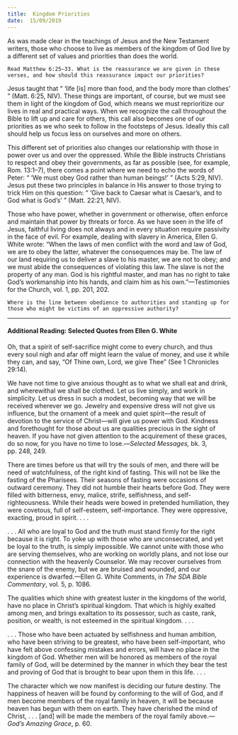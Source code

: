 ```yaml
---
title:  Kingdom Priorities
date:  15/09/2019
---
```


As was made clear in the teachings of Jesus and the New Testament writers, those who choose to live as members of the kingdom of God live by a different set of values and priorities than does the world.

`Read Matthew 6:25–33. What is the reassurance we are given in these verses, and how should this reassurance impact our priorities?`

Jesus taught that “ ‘life [is] more than food, and the body more than clothes’ ” (Matt. 6:25, NIV). These things are important, of course, but we must see them in light of the kingdom of God, which means we must reprioritize our lives in real and practical ways. When we recognize the call throughout the Bible to lift up and care for others, this call also becomes one of our priorities as we who seek to follow in the footsteps of Jesus. Ideally this call should help us focus less on ourselves and more on others.

This different set of priorities also changes our relationship with those in power over us and over the oppressed. While the Bible instructs Christians to respect and obey their governments, as far as possible (see, for example, Rom. 13:1–7), there comes a point where we need to echo the words of Peter: “ ‘We must obey God rather than human beings!’ ” (Acts 5:29, NIV). Jesus put these two principles in balance in His answer to those trying to trick Him on this question: “ ‘Give back to Caesar what is Caesar’s, and to God what is God’s’ ” (Matt. 22:21, NIV).

Those who have power, whether in government or otherwise, often enforce and maintain that power by threats or force. As we have seen in the life of Jesus, faithful living does not always and in every situation require passivity in the face of evil. For example, dealing with slavery in America, Ellen G. White wrote: “When the laws of men conflict with the word and law of God, we are to obey the latter, whatever the consequences may be. The law of our land requiring us to deliver a slave to his master, we are not to obey; and we must abide the consequences of violating this law. The slave is not the property of any man. God is his rightful master, and man has no right to take God’s workmanship into his hands, and claim him as his own.”—Testimonies for the Church, vol. 1, pp. 201, 202.

`Where is the line between obedience to authorities and standing up for those who might be victims of an oppressive authority?`

---

#### Additional Reading: Selected Quotes from Ellen G. White

Oh, that a spirit of self-sacrifice might come to every church, and thus every soul nigh and afar off might learn the value of money, and use it while they can, and say, “Of Thine own, Lord, we give Thee” (See 1 Chronicles 29:14).

We have not time to give anxious thought as to what we shall eat and drink, and wherewithal we shall be clothed. Let us live simply, and work in simplicity. Let us dress in such a modest, becoming way that we will be received wherever we go. Jewelry and expensive dress will not give us influence, but the ornament of a meek and quiet spirit—the result of devotion to the service of Christ—will give us power with God. Kindness and forethought for those about us are qualities precious in the sight of heaven. If you have not given attention to the acquirement of these graces, do so now, for you have no time to lose.—_Selected Messages,_ bk. 3, pp. 248, 249.

There are times before us that will try the souls of men, and there will be need of watchfulness, of the right kind of fasting. This will not be like the fasting of the Pharisees. Their seasons of fasting were occasions of outward ceremony. They did not humble their hearts before God. They were filled with bitterness, envy, malice, strife, selfishness, and self-righteousness. While their heads were bowed in pretended humiliation, they were covetous, full of self-esteem, self-importance. They were oppressive, exacting, proud in spirit. . . .

. . . All who are loyal to God and the truth must stand firmly for the right because it is right. To yoke up with those who are unconsecrated, and yet be loyal to the truth, is simply impossible. We cannot unite with those who are serving themselves, who are working on worldly plans, and not lose our connection with the heavenly Counselor. We may recover ourselves from the snare of the enemy, but we are bruised and wounded, and our experience is dwarfed.—Ellen G. White Comments, in _The SDA Bible Commentary_, vol. 5, p. 1086.

The qualities which shine with greatest luster in the kingdoms of the world, have no place in Christ’s spiritual kingdom. That which is highly exalted among men, and brings exaltation to its possessor, such as caste, rank, position, or wealth, is not esteemed in the spiritual kingdom. . . . 

. . . Those who have been actuated by selfishness and human ambition, who have been striving to be greatest, who have been self-important, who have felt above confessing mistakes and errors, will have no place in the kingdom of God. Whether men will be honored as members of the royal family of God, will be determined by the manner in which they bear the test and proving of God that is brought to bear upon them in this life. . . .

The character which we now manifest is deciding our future destiny. The happiness of heaven will be found by conforming to the will of God, and if men become members of the royal family in heaven, it will be because heaven has begun with them on earth. They have cherished the mind of Christ, . . . [and] will be made the members of the royal family above.—_God’s Amazing Grace_, p. 60. 